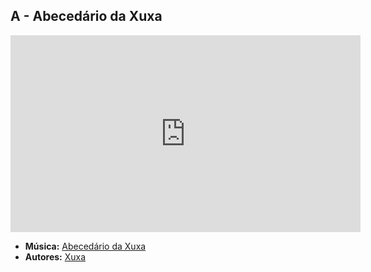 ## A - Abecedário da Xuxa
<iframe width="560" height="315" src="https://www.youtube.com/embed/E_rXeXyhHyM?si=VYRfUizaioCFzGt8" title="YouTube video player" frameborder="0" allow="accelerometer; autoplay; clipboard-write; encrypted-media; gyroscope; picture-in-picture; web-share" referrerpolicy="strict-origin-when-cross-origin" allowfullscreen></iframe>

- **Música:** [Abecedário da Xuxa](../Músicas/Abecedário%20da%20Xuxa.md)
- **Autores:** [Xuxa](../Autores/Xuxa.md)
